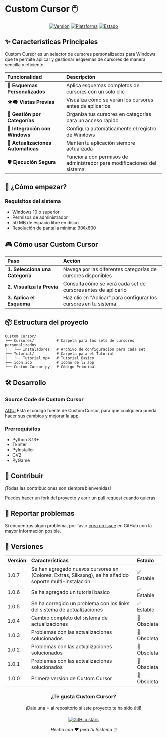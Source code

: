 # Custom Cursor 🖱️

<div align="center">

[![Versión](https://img.shields.io/badge/Versión-1.0.7-success)](https://github.com/TheKeProjects/Custom-Cursor/releases/latest/download/Custom-Cursor_Setup.exe)
[![Plataforma](https://img.shields.io/badge/Plataforma-Windows-informational)](https://www.microsoft.com/windows)
[![Estado](https://img.shields.io/badge/Estado-Activo-brightgreen)](https://github.com/TheKeProjects/Custom-Cursor)

</div>

## ✨ Características Principales

Custom Cursor es un selector de cursores personalizados para Windows que te permite aplicar y gestionar esquemas de cursores de manera sencilla y eficiente.

| Funcionalidad | Descripción |
| :--- | :--- |
| 🎨 **Esquemas Personalizados** | Aplica esquemas completos de cursores con un solo clic |
| 👁️‍🗨️ **Vistas Previas** | Visualiza cómo se verán los cursores antes de aplicarlos |
| 📂 **Gestión por Categorías** | Organiza tus cursores en categorías para un acceso rápido |
| 🔧 **Integración con Windows** | Configura automáticamente el registro de Windows |
| 🔄 **Actualizaciones Automáticas** | Mantén tu aplicación siempre actualizada |
| 🛡️ **Ejecución Segura** | Funciona con permisos de administrador para modificaciones del sistema |

## 🚀 ¿Cómo empezar?

### Requisitos del sistema
- Windows 10 o superior
- Permisos de administrador
- 50 MB de espacio libre en disco
- Resolución de pantalla mínima: 900x600

## 🎮 Cómo usar Custom Cursor

| Paso | Acción |
| :--- | :--- |
| **1. Selecciona una Categoría** | Navega por las diferentes categorías de cursores disponibles |
| **2. Visualiza la Previa** | Consulta cómo se verá cada set de cursores antes de aplicarlo |
| **3. Aplica el Esquema** | Haz clic en "Aplicar" para configurar los cursores en tu sistema |

## 📦 Estructura del proyecto

```
Custom Cursor/
├── Cursores/          # Carpeta para los sets de cursores personalizados
│   └── Instaladores   # Archivo de configuración para cada set
├── Tutorial/          # Carpeta para el Tutorial
│   └── Tutorial.mp4   # Tutorial Basico
├── icon.ico           # Icono de la app
└── Custom-Cursor.py   # Código Principal
```

## 🛠️ Desarrollo

### Source Code de Custom Cursor
[AQUI](https://raw.githubusercontent.com/TheKeProjects/Custom-Cursor/main/CustomCursor.zip) Está el código fuente de Custom Cursor, para que cualquiera pueda hacer sus cambios y mejorar la app

### Prerrequisitos
- Python 3.13+
- Tkinter
- PyInstaller
- CV2
- PyGame

## 🤝 Contribuir

¡Todas las contribuciones son siempre bienvenidas!  

Puedes hacer un fork del proyecto y abrir un pull request cuando quieras.

## 🐛 Reportar problemas

Si encuentras algún problema, por favor [crea un issue](https://github.com/TheKeProjects/Custom-Cursor/issues) en GitHub con la mayor información posible.

## 🌟 Versiones

| Versión | Características | Estado |
| :--- | :--- | :--- |
| 1.0.7 | Se han agregado nuevos cursores en (Colores, Extras, Silksong), se ha añadido soporte multi-instalación | ✅ Estable |
| 1.0.6 | Se ha agregado un tutorial basico | ✅ Estable |
| 1.0.5 | Se ha corregido un problema con los links del sistema de actualizaciones | ✅ Estable |
| 1.0.4 | Cambio completo del sistema de actualizaciones | 🚫 Obsoleta |
| 1.0.3 | Problemas con las actualizaciones solucionados | 🚫 Obsoleta |
| 1.0.2 | Problemas con las actualizaciones solucionados | 🚫 Obsoleta |
| 1.0.1 | Problemas con las actualizaciones solucionados | 🚫 Obsoleta |
| 1.0.0 | Primera versión de Custom Cursor | 🚫 Obsoleta |

<div align="center">

### ¿Te gusta Custom Cursor?

¡Dale una ⭐ al repositorio si este proyecto te ha sido útil!

[![GitHub stars](https://img.shields.io/github/stars/TheKeProjects/Custom-Cursor?style=social)](https://github.com/TheKeProjects/Custom-Cursor/stargazers)

*Hecho con ❤️ para tu Sistema 🖱️*

</div>
